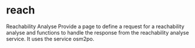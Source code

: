 # reach
Reachability Analyse
Provide a page to define a request for a reachability analyse and functions to handle the response from the reachability analyse service.
It uses the service osm2po.
